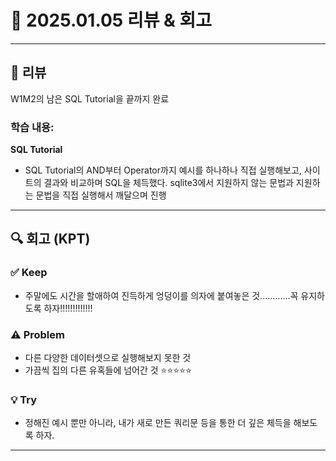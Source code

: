 # 📅 2025.01.05 리뷰 & 회고

---

## 📝 리뷰

W1M2의 남은 SQL Tutorial을 끝까지 완료


### 학습 내용:  
**SQL Tutorial**
- SQL Tutorial의 AND부터 Operator까지 예시를 하나하나 직접 실행해보고, 사이트의 결과와 비교하며 SQL을 체득했다. sqlite3에서 지원하지 않는 문법과 지원하는 문법을 직접 실행해서 깨달으며 진행  


---

## 🔍 회고 (KPT)

### ✅ Keep
- 주말에도 시간을 할애하여 진득하게 엉덩이를 의자에 붙여놓은 것............꼭 유지하도록 하자!!!!!!!!!!!!!

### ⚠️ Problem
- 다른 다양한 데이터셋으로 실행해보지 못한 것
- 가끔씩 집의 다른 유혹들에 넘어간 것 ⭐️⭐️⭐️⭐️⭐️

### 💡 Try
- 정해진 예시 뿐만 아니라, 내가 새로 만든 쿼리문 등을 통한 더 깊은 체득을 해보도록 하자.

---